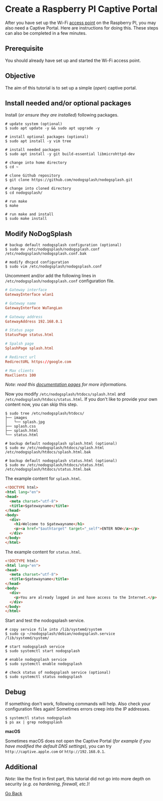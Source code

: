 # Create a Raspberry PI Captive Portal

After you have set up the Wi-Fi [access point](./RaspberryPI_AccessPoint.md) on the Raspberry PI, you may also need a Captive Portal. Here are instructions for doing this. These steps can also be completed in a few minutes.

## Prerequisite

You should already have set up and started the Wi-Fi access point.

## Objective

The aim of this tutorial is to set up a simple (_open_) captive portal.

## Install needed and/or optional packages

Install (_or ensure they are installed_) following packages.

```shell
# update system (optional)
$ sudo apt update -y && sudo apt upgrade -y

# install optional packages (optional)
$ sudo apt install -y vim tree

# install needed packages
$ sudo apt install -y git build-essential libmicrohttpd-dev

# change into home directory
$ cd ~

# clone Github repository
$ git clone https://github.com/nodogsplash/nodogsplash.git

# change into cloned directory
$ cd nodogsplash/

# run make
$ make

# run make and install
$ sudo make install
```

## Modify NoDogSplash

```shell
# backup default nodogsplash configuration (optional)
$ sudo mv /etc/nodogsplash/nodogsplash.conf /etc/nodogsplash/nodogsplash.conf.bak

# modify dhcpcd configuration
$ sudo vim /etc/nodogsplash/nodogsplash.conf
```

Uncomment and/or add the following lines in `/etc/nodogsplash/nodogsplash.conf` configuration file.

```nodogsplash.conf
# Gateway interface
GatewayInterface wlan1

# Gateway name
GatewayInterface WuTangLan

# Gateway address
GatewayAddress 192.168.0.1

# Status page
StatusPage status.html

# Spalsh page
SplashPage splash.html

# Redirect url
RedirectURL https://google.com

# Max clients
MaxClients 100
```

_Note: read this [documentation pages](https://nodogsplashdocs.readthedocs.io/en/stable/) for more informations._

Now you modify `/etc/nodogsplash/htdocs/splash.html` and `/etc/nodogsplash/htdocs/status.html`. If you don't like to provide your own content now, you can skip this step.

```shell
$ sudo tree /etc/nodogsplash/htdocs/
├── images
│   └── splash.jpg
├── splash.css
├── splash.html
└── status.html

# backup default nodogsplash splash.html (optional)
$ sudo mv /etc/nodogsplash/htdocs/splash.html /etc/nodogsplash/htdocs/splash.html.bak

# backup default nodogsplash status.html (optional)
$ sudo mv /etc/nodogsplash/htdocs/status.html /etc/nodogsplash/htdocs/status.html.bak
```

The example content for `splash.html`.

```html
<!DOCTYPE html>
<html lang="en">
<head>
  <meta charset="utf-8">
  <title>$gatewayname</title>
</head>
<body>
  <div>
    <h1>Welcome to $gatewayname</h1>
    <p><a href="$authtarget" target="_self">ENTER NOW</a></p>
  </div>
</body>
</html>
```

The example content for `status.html`.

```html
<!DOCTYPE html>
<html lang="en">
<head>
  <meta charset="utf-8">
  <title>$gatewayname</title>
</head>
<body>
  <div>
    <p>You are already logged in and have access to the Internet.</p>
  </div>
</body>
</html>
```

Start and test the nodogsplash service.

```shell
# copy service file into /lib/systemd/system
$ sudo cp ~/nodogsplash/debian/nodogsplash.service /lib/systemd/system/

# start nodogsplash service
$ sudo systemctl start nodogsplash

# enable nodogsplash service
$ sudo systemctl enable nodogsplash

# check status of nodogsplash service (optional)
$ sudo systemctl status nodogsplash
```

## Debug

If something don't work, following commands will help. Also check your configuration files again! Sometimes errors creep into the IP addresses.

```shell
$ systemctl status nodogsplash
$ ps ax | grep nodogsplash
```

**macOS**

Sometimes macOS does not open the Captive Portal (_for example if you have modified the default DNS settings_), you can try `http://captive.apple.com` or `http://192.168.0.1`.

## Additional

_Note:_ like the first in first part, this tutorial did not go into more depth on security (_e.g. os hardening, firewall, etc._)!

[Go Back](./README.md)
